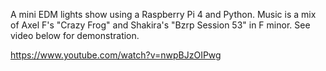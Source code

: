 A mini EDM lights show using a Raspberry Pi 4 and Python. Music is a mix of Axel F's "Crazy Frog" and Shakira's "Bzrp Session 53" in F minor. See video below for demonstration. 

https://www.youtube.com/watch?v=nwpBJzOIPwg
